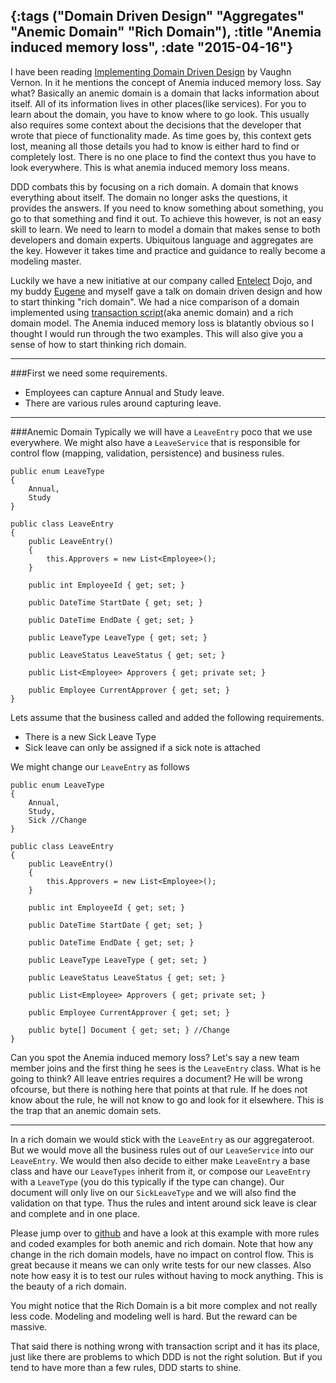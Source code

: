 {:tags ("Domain Driven Design" "Aggregates" "Anemic Domain" "Rich Domain"), :title "Anemia induced memory loss", :date "2015-04-16"}
-----
I have been reading [Implementing Domain Driven Design](https://vaughnvernon.co/?page_id=168) by Vaughn Vernon. In it he mentions the concept of Anemia induced memory loss. Say what? Basically an anemic domain is a domain that lacks information about itself. All of its information lives in other places(like services). For you to learn about the domain, you have to know where to go look. This usually also requires some context about the decisions that the developer that wrote that piece of functionality made. As time goes by, this context gets lost, meaning all those details you had to know is either hard to find or completely lost. There is no one place to find the context thus you have to look everywhere. This is what anemia induced memory loss means.

DDD combats this by focusing on a rich domain. A domain that knows everything about itself. The domain no longer asks the questions, it provides the answers.  If you need to know something about something, you go to that something and find it out. To achieve this however, is not an easy skill to learn. We need to learn to model a domain that makes sense to both developers and domain experts. Ubiquitous language and aggregates are the key. However it takes time and practice and guidance to really become a modeling master. 

Luckily we have a new initiative at our company called [Entelect](http://www.entelect.co.za/) Dojo, and my buddy [Eugene](https://twitter.com/eldevilliers) and myself gave a talk on domain driven design and how to start thinking "rich domain". We had a nice comparison of a domain implemented using [transaction script](http://martinfowler.com/eaaCatalog/transactionScript.html)(aka anemic domain) and a rich domain model. The Anemia induced memory loss is blatantly obvious so I thought I would run through the two examples. This will also give you a sense of how to start thinking rich domain.

___
###First we need some requirements.

* Employees can capture Annual and Study leave.
* There are various rules around capturing leave.

___
###Anemic Domain
Typically we will have a `LeaveEntry` poco that we use everywhere. We might also have a `LeaveService` that is responsible for control flow (mapping, validation, persistence) and business rules.

```language-csharp
public enum LeaveType
{
    Annual,
    Study
}

public class LeaveEntry
{
    public LeaveEntry()
    {
        this.Approvers = new List<Employee>();
    }

    public int EmployeeId { get; set; }

    public DateTime StartDate { get; set; }

    public DateTime EndDate { get; set; }

    public LeaveType LeaveType { get; set; }

    public LeaveStatus LeaveStatus { get; set; }

    public List<Employee> Approvers { get; private set; }

    public Employee CurrentApprover { get; set; }
}

```

Lets assume that the business called and added the following requirements.

* There is a new Sick Leave Type
* Sick leave can only be assigned if a sick note is attached

We might change our `LeaveEntry` as follows


```language-csharp
public enum LeaveType
{
    Annual,
    Study,
    Sick //Change
}

public class LeaveEntry
{
    public LeaveEntry()
    {
        this.Approvers = new List<Employee>();
    }

    public int EmployeeId { get; set; }

    public DateTime StartDate { get; set; }

    public DateTime EndDate { get; set; }

    public LeaveType LeaveType { get; set; }

    public LeaveStatus LeaveStatus { get; set; }

    public List<Employee> Approvers { get; private set; }

    public Employee CurrentApprover { get; set; }

	public byte[] Document { get; set; } //Change
}

```

Can you spot the Anemia induced memory loss? Let's say a new team member joins and the first thing he sees is the `LeaveEntry` class. What is he going to think? All leave entries requires a document? He will be wrong ofcourse, but there is nothing here that points at that rule. If he does not know about the rule, he will not know to go and look for it elsewhere. This is the trap that an anemic domain sets.

___
In a rich domain we would stick with the `LeaveEntry` as our aggregateroot. But we would move all the business rules out of our `LeaveService` into our `LeaveEntry`. We would then also decide to either make `LeaveEntry` a base class and have our `LeaveTypes` inherit from it, or compose our `LeaveEntry` with a `LeaveType` (you do this typically if the type can change). Our document will only live on our `SickLeaveType` and we will also find the validation on that type. Thus the rules and intent around sick leave is clear and complete and in one place.

Please jump over to [github](https://github.com/entelect/Dojo_DomainDrivenDesign) and have a look at this example with more rules and coded examples for both anemic and rich domain. Note that how any change in the rich domain models, have no impact on control flow. This is great because it means we can only write tests for our new classes. Also note how easy it is to test our rules without having to mock anything. This is the beauty of a rich domain.

You might notice that the Rich Domain is a bit more complex and not really less code. Modeling and modeling well is hard. But the reward can be massive.

That said there is nothing wrong with transaction script and it has its place, just like there are problems to which DDD is not the right solution. But if you tend to have more than a few rules, DDD starts to shine.

<a href="http://www.codeproject.com/script/Articles/BlogFeedList.aspx?amid=8804440" rel="tag" style="display:none">CodeProject</a>